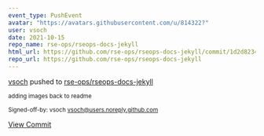 ```yaml
---
event_type: PushEvent
avatar: "https://avatars.githubusercontent.com/u/814322?"
user: vsoch
date: 2021-10-15
repo_name: rse-ops/rseops-docs-jekyll
html_url: https://github.com/rse-ops/rseops-docs-jekyll/commit/1d2d8234e20acbfc8dd65ffde6344c0ba9b97ef7
repo_url: https://github.com/rse-ops/rseops-docs-jekyll
---
```


<a href='https://github.com/vsoch' target='_blank'>vsoch</a> pushed to <a href='https://github.com/rse-ops/rseops-docs-jekyll' target='_blank'>rse-ops/rseops-docs-jekyll</a>

<small>adding images back to readme

Signed-off-by: vsoch <vsoch@users.noreply.github.com></small>

<a href='https://github.com/rse-ops/rseops-docs-jekyll/commit/1d2d8234e20acbfc8dd65ffde6344c0ba9b97ef7' target='_blank'>View Commit</a>